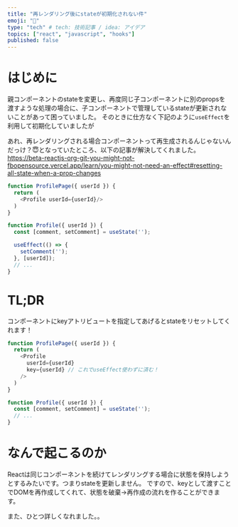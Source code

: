 ```yaml
---
title: "再レンダリング後にstateが初期化されない件"
emoji: "🐥"
type: "tech" # tech: 技術記事 / idea: アイデア
topics: ["react", "javascript", "hooks"]
published: false
---
```


# はじめに
親コンポーネントのstateを変更し、再度同じ子コンポーネントに別のpropsを渡すような処理の場合に、子コンポーネントで管理しているstateが更新されないことがあって困っていました。
そのときに仕方なく下記のように```useEffect```を利用して初期化していましたが


あれ、再レンダリングされる場合コンポーネントって再生成されるんじゃないんだっけ？😇となっていたところ、以下の記事が解決してくれました。
https://beta-reactjs-org-git-you-might-not-fbopensource.vercel.app/learn/you-might-not-need-an-effect#resetting-all-state-when-a-prop-changes




```js
function ProfilePage({ userId }) {
  return (
    <Profile userId={userId}/>
  )
}

function Profile({ userId }) {
  const [comment, setComment] = useState('');

  useEffect(() => {
    setComment('');
  }, [userId]);
  // ...
}
```

# TL;DR
コンポーネントにkeyアトリビュートを指定してあげるとstateをリセットしてくれます！

```js
function ProfilePage({ userId }) {
  return (
    <Profile 
      userId={userId}
      key={userId} // これでuseEffect使わずに済む！
    />
  )
}

function Profile({ userId }) {
  const [comment, setComment] = useState('');
  // ...
}
```

# なんで起こるのか
Reactは同じコンポーネントを続けてレンダリングする場合に状態を保持しようとするみたいです。つまりstateを更新しません。
ですので、keyとして渡すことでDOMを再作成してくれて、状態を破棄→再作成の流れを作ることができます。

また、ひとつ詳しくなれました。。